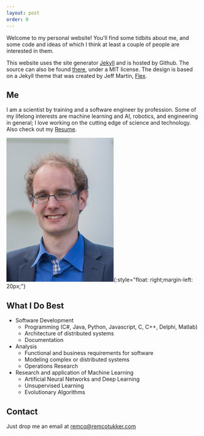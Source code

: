 ```yaml
---
layout: post
order: 0
---
```


Welcome to my personal website! You'll find some tidbits about me, and some code and ideas of which I think at least a couple of people are interested in them.

This website uses the site generator [Jekyll](https://jekyllrb.com/) and is hosted by Github. The source can also be found [there](https://github.com/RemcoTukker/RemcoTukker.github.io), under a MIT license. The design is based on a Jekyll theme that was created by Jeff Martin, [Flex](https://github.com/the-development/flex).

## Me

I am a scientist by training and a software engineer by profession. Some of my lifelong interests are machine learning and AI, robotics, and engineering in general; I love working on the cutting edge of science and technology. Also check out my [Resume](/Resume/).

![Remco Tukker](/images/remco.png){:style="float: right;margin-left: 20px;"}

## What I Do Best

* Software Development
  * Programming (C#, Java, Python, Javascript, C, C++, Delphi, Matlab)
  * Architecture of distributed systems
  * Documentation
* Analysis
  * Functional and business requirements for software
  * Modeling complex or distributed systems
  * Operations Research
* Research and application of Machine Learning 
  * Artificial Neural Networks and Deep Learning
  * Unsupervised Learning 
  * Evolutionary Algorithms

## Contact

Just drop me an email at remco@remcotukker.com
